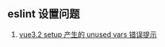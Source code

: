 ## eslint 设置问题
1. [vue3.2 setup 产生的 unused vars 错误提示](https://github.com/vuejs/eslint-plugin-vue/issues/1617#issuecomment-910169791)